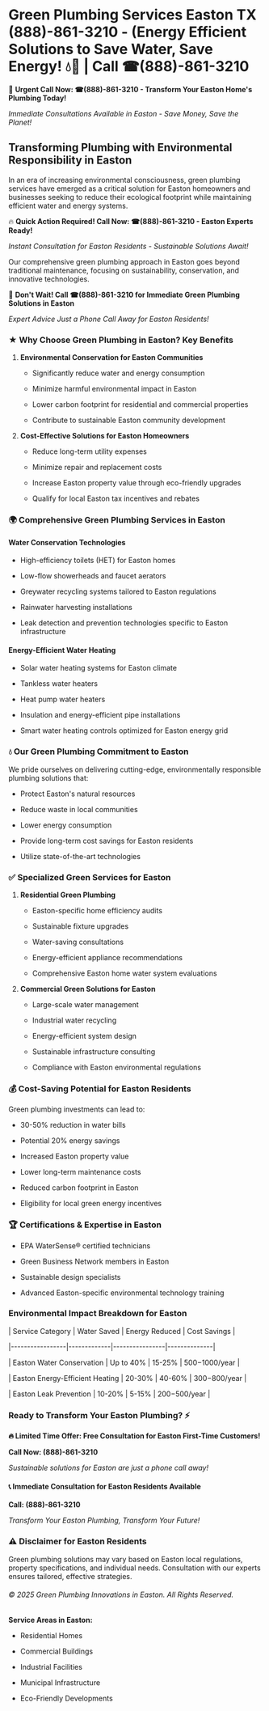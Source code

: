 # Green Plumbing Services Easton TX (888)-861-3210 - (Energy Efficient Solutions to Save Water, Save Energy! 💧🌿 | Call ☎(888)-861-3210

🚨 **Urgent Call Now: ☎(888)-861-3210 - Transform Your Easton Home's Plumbing Today!**
*Immediate Consultations Available in Easton - Save Money, Save the Planet!*

## Transforming Plumbing with Environmental Responsibility in Easton

In an era of increasing environmental consciousness, green plumbing services have emerged as a critical solution for Easton homeowners and businesses seeking to reduce their ecological footprint while maintaining efficient water and energy systems. 

🔥 **Quick Action Required! Call Now: ☎(888)-861-3210 - Easton Experts Ready!**
*Instant Consultation for Easton Residents - Sustainable Solutions Await!*

Our comprehensive green plumbing approach in Easton goes beyond traditional maintenance, focusing on sustainability, conservation, and innovative technologies.

🚨 **Don't Wait! Call ☎(888)-861-3210 for Immediate Green Plumbing Solutions in Easton**
*Expert Advice Just a Phone Call Away for Easton Residents!*

### ★ Why Choose Green Plumbing in Easton? Key Benefits

1. **Environmental Conservation for Easton Communities** 
   - Significantly reduce water and energy consumption
   - Minimize harmful environmental impact in Easton
   - Lower carbon footprint for residential and commercial properties
   - Contribute to sustainable Easton community development

2. **Cost-Effective Solutions for Easton Homeowners** 
   - Reduce long-term utility expenses
   - Minimize repair and replacement costs
   - Increase Easton property value through eco-friendly upgrades
   - Qualify for local Easton tax incentives and rebates

### 🌍 Comprehensive Green Plumbing Services in Easton

#### Water Conservation Technologies
- High-efficiency toilets (HET) for Easton homes
- Low-flow showerheads and faucet aerators
- Greywater recycling systems tailored to Easton regulations
- Rainwater harvesting installations
- Leak detection and prevention technologies specific to Easton infrastructure

#### Energy-Efficient Water Heating
- Solar water heating systems for Easton climate
- Tankless water heaters
- Heat pump water heaters
- Insulation and energy-efficient pipe installations
- Smart water heating controls optimized for Easton energy grid

### 💧 Our Green Plumbing Commitment to Easton

We pride ourselves on delivering cutting-edge, environmentally responsible plumbing solutions that:
- Protect Easton's natural resources
- Reduce waste in local communities
- Lower energy consumption
- Provide long-term cost savings for Easton residents
- Utilize state-of-the-art technologies

### ✅ Specialized Green Services for Easton

1. **Residential Green Plumbing**
   - Easton-specific home efficiency audits
   - Sustainable fixture upgrades
   - Water-saving consultations
   - Energy-efficient appliance recommendations
   - Comprehensive Easton home water system evaluations

2. **Commercial Green Solutions for Easton**
   - Large-scale water management
   - Industrial water recycling
   - Energy-efficient system design
   - Sustainable infrastructure consulting
   - Compliance with Easton environmental regulations

### 💰 Cost-Saving Potential for Easton Residents

Green plumbing investments can lead to:
- 30-50% reduction in water bills
- Potential 20% energy savings
- Increased Easton property value
- Lower long-term maintenance costs
- Reduced carbon footprint in Easton
- Eligibility for local green energy incentives

### 🏆 Certifications & Expertise in Easton

- EPA WaterSense® certified technicians
- Green Business Network members in Easton
- Sustainable design specialists
- Advanced Easton-specific environmental technology training

### Environmental Impact Breakdown for Easton

| Service Category | Water Saved | Energy Reduced | Cost Savings |
|-----------------|-------------|----------------|--------------|
| Easton Water Conservation | Up to 40% | 15-25% | $500-$1000/year |
| Easton Energy-Efficient Heating | 20-30% | 40-60% | $300-$800/year |
| Easton Leak Prevention | 10-20% | 5-15% | $200-$500/year |

### Ready to Transform Your Easton Plumbing? ⚡

**🔥 Limited Time Offer: Free Consultation for Easton First-Time Customers!**

**Call Now: (888)-861-3210**
*Sustainable solutions for Easton are just a phone call away!*

#### 📞 Immediate Consultation for Easton Residents Available

**Call: (888)-861-3210**
*Transform Your Easton Plumbing, Transform Your Future!*

### ⚠️ Disclaimer for Easton Residents

Green plumbing solutions may vary based on Easton local regulations, property specifications, and individual needs. Consultation with our experts ensures tailored, effective strategies.

###### © 2025 Green Plumbing Innovations in Easton. All Rights Reserved.

**Service Areas in Easton:** 
- Residential Homes
- Commercial Buildings
- Industrial Facilities
- Municipal Infrastructure
- Eco-Friendly Developments